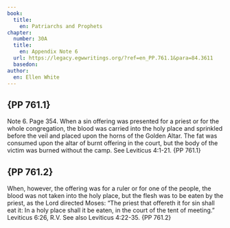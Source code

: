 ```yaml
---
book:
  title:
    en: Patriarchs and Prophets
chapter:
  number: 30A
  title:
    en: Appendix Note 6
  url: https://legacy.egwwritings.org/?ref=en_PP.761.1&para=84.3611
  basedon: 
author:
  en: Ellen White
---
```


## {PP 761.1}

Note 6. Page 354. When a sin offering was presented for a priest or for the whole congregation, the blood was carried into the holy place and sprinkled before the veil and placed upon the horns of the Golden Altar. The fat was consumed upon the altar of burnt offering in the court, but the body of the victim was burned without the camp. See Leviticus 4:1-21. {PP 761.1}

## {PP 761.2}

When, however, the offering was for a ruler or for one of the people, the blood was not taken into the holy place, but the flesh was to be eaten by the priest, as the Lord directed Moses: “The priest that offereth it for sin shall eat it: In a holy place shall it be eaten, in the court of the tent of meeting.” Leviticus 6:26, R.V. See also Leviticus 4:22-35. {PP 761.2}

